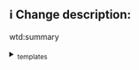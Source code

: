 <!-- 
Thanks for creating this pull request 🤗
You can choose PR template by clicking `preview` then clicking one of the templates link in the bottom.[^1]
-->
## ℹ️ Change description:
wtd:summary 

<details><summary><sub>templates<sub></summary>
<p>
  
<sub>[templates: [bug](?expand=1&template=bug.md), [feature](?expand=1&template=feature.md)]</sub>

</p>
</details>

